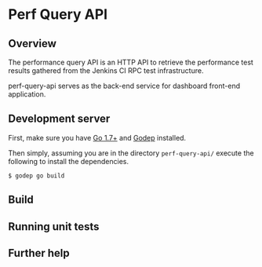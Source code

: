# Perf Query API

## Overview

The performance query API is an HTTP API to retrieve the performance test
results gathered from the Jenkins CI RPC test infrastructure.

perf-query-api serves as the back-end service for dashboard front-end
application.

## Development server

First, make sure you have [Go 1.7+](https://golang.org/doc/install) and
[Godep](https://github.com/tools/godep) installed.

Then simply, assuming you are in the directory `perf-query-api/` execute
the following to install the dependencies.

```shell
$ godep go build
```

## Build


## Running unit tests


## Further help

